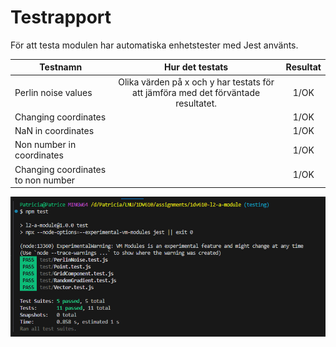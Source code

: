 # Testrapport

För att testa modulen har automatiska enhetstester med Jest använts.

| Testnamn      | Hur det testats | Resultat  | 
| --------- |:----:| :---:|
| Perlin noise values     | Olika värden på x och y har testats för att jämföra med det förväntade resultatet. | 1/OK    |
| Changing coordinates     |  | 1/OK    |
| NaN in coordinates   |  | 1/OK    |
| Non number in coordinates   |  | 1/OK    |
| Changing coordinates to non number   |  | 1/OK    |

![Jest-resultat](./.testrapport/test-results-2024-10-15.png)
